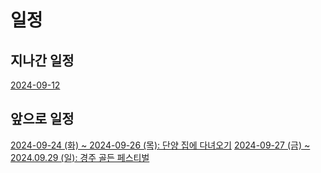 # 일정


## 지나간 일정

[2024-09-12](2024-09-12)

## 앞으로 일정

[2024-09-24 (화) ~ 2024-09-26 (목): 단양 집에 다녀오기](2024-09-24)
[2024-09-27 (금) ~ 2024.09.29 (일): 경주 골든 페스티벌](2024-09-27)

